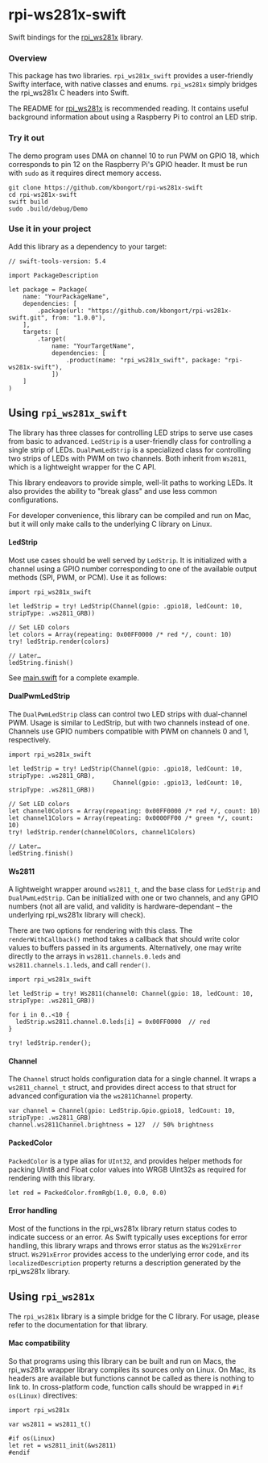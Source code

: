 # rpi-ws281x-swift

Swift bindings for the [rpi_ws281x](https://github.com/jgarff/rpi_ws281x) library.

### Overview

This package has two libraries. `rpi_ws281x_swift` provides a user-friendly Swifty interface, with native classes and enums. `rpi_ws281x` simply bridges the rpi_ws281x C headers into Swift.

The README for [rpi_ws281x](https://github.com/jgarff/rpi_ws281x) is recommended reading. It contains useful background information about using a Raspberry Pi to control an LED strip.

### Try it out

The demo program uses DMA on channel 10 to run PWM on GPIO 18, which corresponds to pin 12 on the Raspberry Pi's GPIO header. It must be run with `sudo` as it requires direct memory access.

```
git clone https://github.com/kbongort/rpi-ws281x-swift
cd rpi-ws281x-swift
swift build
sudo .build/debug/Demo
```

### Use it in your project

Add this library as a dependency to your target:

```
// swift-tools-version: 5.4

import PackageDescription

let package = Package(
    name: "YourPackageName",
    dependencies: [
        .package(url: "https://github.com/kbongort/rpi-ws281x-swift.git", from: "1.0.0"),
    ],
    targets: [
        .target(
            name: "YourTargetName",
            dependencies: [
                .product(name: "rpi_ws281x_swift", package: "rpi-ws281x-swift"),
            ])
    ]
)
```

## Using `rpi_ws281x_swift`

The library has three classes for controlling LED strips to serve use cases from basic to advanced. `LedStrip` is a user-friendly class for controlling a single strip of LEDs. `DualPwmLedStrip` is a specialized class for controlling two strips of LEDs with PWM on two channels. Both inherit from `Ws2811`, which is a lightweight wrapper for the C API.

This library endeavors to provide simple, well-lit paths to working LEDs. It also provides the ability to "break glass" and use less common configurations.

For developer convenience, this library can be compiled and run on Mac, but
it will only make calls to the underlying C library on Linux.

#### LedStrip

Most use cases should be well served by `LedStrip`. It is initialized with a channel using a
GPIO number corresponding to one of the available output methods (SPI, PWM, or PCM).
Use it as follows:

```
import rpi_ws281x_swift

let ledStrip = try! LedStrip(Channel(gpio: .gpio18, ledCount: 10, stripType: .ws2811_GRB))

// Set LED colors
let colors = Array(repeating: 0x00FF0000 /* red */, count: 10)
try! ledStrip.render(colors)

// Later…
ledString.finish()
```

See [main.swift](https://github.com/kbongort/rpi-ws281x-swift/blob/main/Sources/Demo/main.swift) for a complete example.

#### DualPwmLedStrip

The `DualPwmLedStrip` class can control two LED strips with dual-channel
PWM. Usage is similar to LedStrip, but with two channels instead of one. Channels use GPIO numbers compatible with PWM on channels 0 and 1, respectively.

```
import rpi_ws281x_swift

let ledStrip = try! LedStrip(Channel(gpio: .gpio18, ledCount: 10, stripType: .ws2811_GRB),
                             Channel(gpio: .gpio13, ledCount: 10, stripType: .ws2811_GRB))

// Set LED colors
let channel0Colors = Array(repeating: 0x00FF0000 /* red */, count: 10)
let channel1Colors = Array(repeating: 0x0000FF00 /* green */, count: 10)
try! ledStrip.render(channel0Colors, channel1Colors)

// Later…
ledString.finish()
```

#### Ws2811

A lightweight wrapper around `ws2811_t`, and the base class for `LedStrip` and `DualPwmLedStrip`. Can be initialized with one or two channels, and any GPIO numbers (not all are valid, and validity is hardware-dependant – the underlying rpi_ws281x library will check).

There are two options for rendering with this class. The `renderWithCallback()` method takes a callback that should write color values to buffers passed in its arguments. Alternatively, one may write directly to the arrays in `ws2811.channels.0.leds` and `ws2811.channels.1.leds`, and call `render()`.

```
import rpi_ws281x_swift

let ledStrip = try! Ws2811(channel0: Channel(gpio: 18, ledCount: 10, stripType: .ws2811_GRB))

for i in 0..<10 {
  ledStrip.ws2811.channel.0.leds[i] = 0x00FF0000  // red
}

try! ledStrip.render();

```

#### Channel

The `Channel` struct holds configuration data for a single channel. It wraps a `ws2811_channel_t` struct, and provides direct access to that struct for advanced configuration via the `ws2811Channel` property.

```
var channel = Channel(gpio: LedStrip.Gpio.gpio18, ledCount: 10, stripType: .ws2811_GRB)
channel.ws2811Channel.brightness = 127  // 50% brightness
```

#### PackedColor

`PackedColor` is a type alias for `UInt32`, and provides helper methods for packing UInt8 and Float color values into WRGB UInt32s as required for rendering with this library.

```
let red = PackedColor.fromRgb(1.0, 0.0, 0.0)
```

#### Error handling

Most of the functions in the rpi_ws281x library return status codes to indicate success or an error. As Swift typically uses exceptions for error handling, this library wraps and throws error status as the `Ws291xError` struct. `Ws291xError` provides access to the underlying error code, and its `localizedDescription` property returns a description generated by the rpi_ws281x library.

## Using `rpi_ws281x`

The `rpi_ws281x` library is a simple bridge for the C library. For usage, please refer to the documentation for that library.

#### Mac compatibility

So that programs using this library can be built and run on Macs, the rpi_ws281x wrapper library compiles its sources only on Linux. On Mac, its headers are available but functions cannot be called as there is nothing to link to. In cross-platform code, function calls should be wrapped in `#if os(Linux)` directives:

```
import rpi_ws281x

var ws2811 = ws2811_t()

#if os(Linux)
let ret = ws2811_init(&ws2811)
#endif
```
